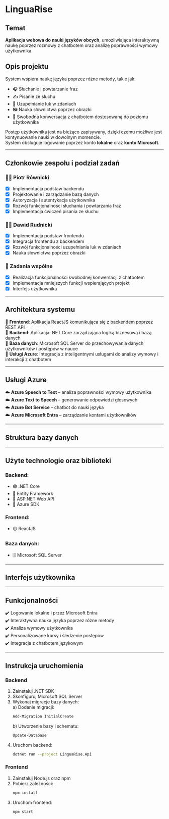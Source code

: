 # LinguaRise

## Temat  
**Aplikacja webowa do nauki języków obcych**, umożliwiająca interaktywną naukę poprzez rozmowy z chatbotem oraz analizę poprawności wymowy użytkownika.

## Opis projektu
System wspiera naukę języka poprzez różne metody, takie jak:  
- 🎧 Słuchanie i powtarzanie fraz  
- ✍️ Pisanie ze słuchu  
- 📝 Uzupełnianie luk w zdaniach  
- 🖼️ Nauka słownictwa poprzez obrazki  
- 💬 Swobodna konwersacja z chatbotem dostosowaną do poziomu użytkownika

Postęp użytkownika jest na bieżąco zapisywany, dzięki czemu możliwe jest kontynuowanie nauki w dowolnym momencie.  
System obsługuje logowanie poprzez konto **lokalne** oraz **konto Microsoft**.

---

## Członkowie zespołu i podział zadań  
### 👨‍💻 **Piotr Równicki**
- [x] Implementacja podstaw backendu  
- [x] Projektowanie i zarządzanie bazą danych
- [x] Autoryzacja i autentykacja użytkownika
- [x] Rozwój funkcjonalności słuchania i powtarzania fraz  
- [x] Implementacja ćwiczeń pisania ze słuchu

### 👨‍💻 Dawid Rudnicki  
- [x] Implementacja podstaw frontendu  
- [x] Integracja frontendu z backendem  
- [x] Rozwój funkcjonalności uzupełniania luk w zdaniach  
- [x] Nauka słownictwa poprzez obrazki

### 🤝 Zadania wspólne  
- [x] Realizacja funkcjonalności swobodnej konwersacji z chatbotem  
- [x] Implementacja mniejszych funkcji wspierających projekt
- [x] Interfejs użytkownika

---

## Architektura systemu  
📌 **Frontend**: Aplikacja ReactJS komunikująca się z backendem poprzez REST API  
📌 **Backend**: Aplikacja .NET Core zarządzająca logiką biznesową i bazą danych  
📌 **Baza danych**: Microsoft SQL Server do przechowywania danych użytkowników i postępów w nauce  
📌 **Usługi Azure**: Integracja z inteligentnymi usługami do analizy wymowy i interakcji z chatbotem  

---

## Usługi Azure  
☁️ **Azure Speech to Text** – analiza poprawności wymowy użytkownika  
☁️ **Azure Text to Speech** – generowanie odpowiedzi głosowych  
☁️ **Azure Bot Service** – chatbot do nauki języka  
☁️ **Azure Microsoft Entra** – zarządzanie kontami użytkowników  

---

## Struktura bazy danych

---

## Użyte technologie oraz biblioteki  
### Backend:  
- 🟣 .NET Core  
- 🔵 Entity Framework  
- 🔵 ASP.NET Web API  
- 🔵 Azure SDK

### Frontend:  
- 🟡 ReactJS

### Baza danych:  
- 🗄️ Microsoft SQL Server

---

## Interfejs użytkownika  

---

## Funkcjonalności  
✔️ Logowanie lokalne i przez Microsoft Entra  
✔️ Interaktywna nauka języka poprzez różne metody  
✔️ Analiza wymowy użytkownika  
✔️ Personalizowane kursy i śledzenie postępów  
✔️ Integracja z chatbotem językowym  

---

## Instrukcja uruchomienia  

### Backend  
1. Zainstaluj .NET SDK  
2. Skonfiguruj Microsoft SQL Server  
3. Wykonaj migracje bazy danych:  
   a) Dodanie migracji:  
      ```sh
      Add-Migration InitialCreate
      ```
   b) Utworzenie bazy i schematu:  
      ```sh
      Update-Database
      ```
4. Uruchom backend:  
   ```sh
   dotnet run --project LinguaRise.Api
   
### Frontend
1. Zainstaluj Node.js oraz npm
2. Pobierz zależności:
   ```sh
   npm install
3. Uruchom frontend:
   ```sh
   npm start
